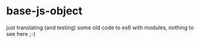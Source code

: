 # base-js-object

just translating (and testing) some old code to es6 with modules,
nothing to see here ;-)
